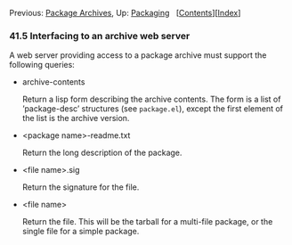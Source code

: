 

Previous: [Package Archives](Package-Archives.html), Up: [Packaging](Packaging.html)   \[[Contents](index.html#SEC_Contents "Table of contents")]\[[Index](Index.html "Index")]

### 41.5 Interfacing to an archive web server

A web server providing access to a package archive must support the following queries:

*   archive-contents

    Return a lisp form describing the archive contents. The form is a list of ’package-desc’ structures (see `package.el`), except the first element of the list is the archive version.

*   \<package name>-readme.txt

    Return the long description of the package.

*   \<file name>.sig

    Return the signature for the file.

*   \<file name>

    Return the file. This will be the tarball for a multi-file package, or the single file for a simple package.
